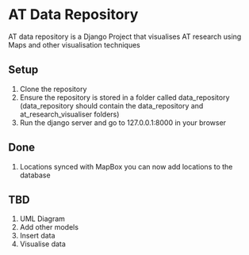 # AT Data Repository
AT data repository is a Django Project that visualises AT research using Maps and other visualisation techniques
## Setup
1. Clone the repository
2. Ensure the repository is stored in a folder called data_repository (data_repository should contain the data_repository and at_research_visualiser folders)
3. Run the django server and go to 127.0.0.1:8000 in your browser

## Done
1. Locations synced with MapBox you can now add locations to the database

## TBD
1. UML Diagram
2. Add other models
3. Insert data
4. Visualise data
